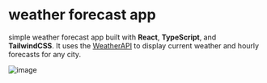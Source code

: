 # weather forecast app
 simple weather forecast app built with **React**, **TypeScript**, and **TailwindCSS**. It uses the [WeatherAPI](https://www.weatherapi.com/) to display current weather and hourly forecasts for any city.

![image](https://github.com/user-attachments/assets/13ddfdca-5c36-43fd-8686-487306d58fda)
